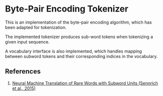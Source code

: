 # Byte-Pair Encoding Tokenizer 

This is an implementation of the byte-pair encoding algorithm, which has been adapted for tokenization. 

The implemented tokenizer produces sub-word tokens when tokenizing a given input sequence.

A vocabulary interface is also implemented, which handles mapping between subword tokens and their corresponding indices in the vocabulary.

## References

1. [Neural Machine Translation of Rare Words with Subword Units (Sennrich et al., 2015)](https://arxiv.org/pdf/1508.07909)